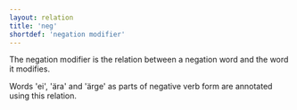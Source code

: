```yaml
---
layout: relation
title: 'neg'
shortdef: 'negation modifier'
---
```


The negation modifier is the relation between a negation word and the word it modifies.

Words 'ei', 'ära' and 'ärge' as parts of negative verb form are annotated using this relation.

<!-- Interlanguage links updated Čt lis 12 09:43:30 CET 2020 -->
